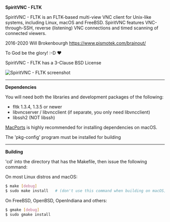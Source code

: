 __SpiritVNC - FLTK__

SpiritVNC - FLTK is an FLTK-based multi-view VNC client for Unix-like systems, including Linux, macOS and FreeBSD.
SpiritVNC features VNC-through-SSH, reverse (listening) VNC connections and timed scanning of
connected viewers.

2016-2020 Will Brokenbourgh
https://www.pismotek.com/brainout/

To God be the glory! :-D :heart:

SpiritVNC - FLTK has a 3-Clause BSD License

![SpiritVNC - FLTK screenshot](https://www.pismotek.com/media/spiritvnc-fltk-2020-11.png)



- - - -

__Dependencies__

You will need both the libraries and development packages of the following:
- fltk 1.3.4, 1.3.5 or newer
- libvncserver / libvncclient (if separate, you only need libvncclient)
- libssh2 (NOT libssh)

[MacPorts](https://www.macports.org) is highly recommended for installing dependencies on macOS.

The 'pkg-config' program must be installed for building

- - -

__Building__

'cd' into the directory that has the Makefile, then issue the following command:

On most Linux distros and macOS:
```sh
$ make [debug]
$ sudo make install   # (don't use this command when building on macOS)
```

On FreeBSD, OpenBSD, OpenIndiana and others:
```sh
$ gmake [debug]
$ sudo gmake install
```
